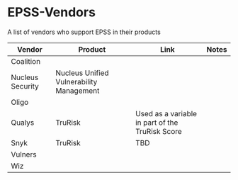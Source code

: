 # EPSS-Vendors
A list of vendors who support EPSS in their products

| Vendor | Product | Link | Notes |
| ----------- | ----------- | ----------- | ----------- |
| Coalition |
| Nucleus Security | Nucleus Unified Vulnerability Management| |
| Oligo | | |
| Qualys | TruRisk | Used as a variable in part of the TruRisk Score | |
| Snyk | TruRisk | TBD | |
| Vulners | | |
| Wiz | | |
